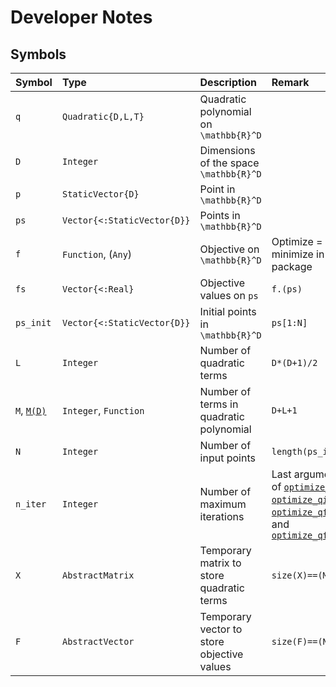 # Developer Notes

## Symbols

| Symbol              | Type                        | Description                                | Remark            |
| :------------------ | :-------------------------- | :----------------------------------------- | :---------------- |
| `q`                 | `Quadratic{D,L,T}`          | Quadratic polynomial on ``\mathbb{R}^D``   |                   |
| `D`                 | `Integer`                   | Dimensions of the space ``\mathbb{R}^D``   |                   |
| `p`                 | `StaticVector{D}`           | Point in ``\mathbb{R}^D``                  |                   |
| `ps`                | `Vector{<:StaticVector{D}}` | Points in ``\mathbb{R}^D``                 |                   |
| `f`                 | `Function`, (`Any`)         | Objective on ``\mathbb{R}^D``              | Optimize = minimize in this package |
| `fs`                | `Vector{<:Real}`            | Objective values on `ps`                   | `f.(ps)`          |
| `ps_init`           | `Vector{<:StaticVector{D}}` | Initial points in ``\mathbb{R}^D``         | `ps[1:N]`         |
| `L`                 | `Integer`                   | Number of quadratic terms                  | `D*(D+1)/2`       |
| `M`, [`M(D)`](@ref) | `Integer`, `Function`       | Number of terms in quadratic polynomial    | `D+L+1`           |
| `N`                 | `Integer`                   | Number of input points                     | `length(ps_init)` |
| `n_iter`            | `Integer`                   | Number of maximum iterations               | Last arguments of [`optimize_qim`](@ref), [`optimize_qim!`](@ref), [`optimize_qfm`](@ref), and [`optimize_qfm!`](@ref) |
| `X`                 | `AbstractMatrix`            | Temporary matrix to store quadratic terms  | `size(X)==(M,N)` |
| `F`                 | `AbstractVector`            | Temporary vector to store objective values | `size(F)==(N)`   |
